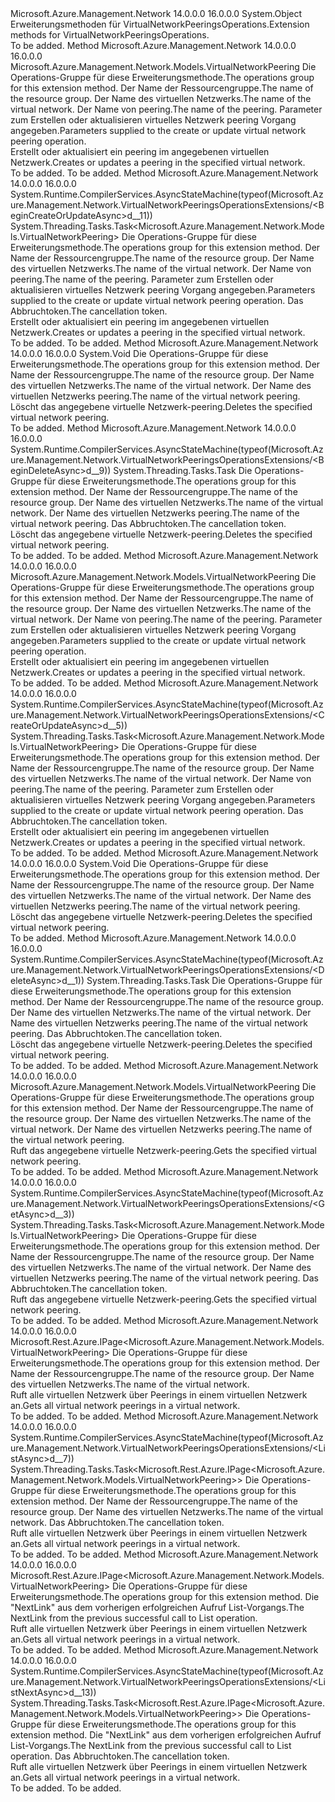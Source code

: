 <Type Name="VirtualNetworkPeeringsOperationsExtensions" FullName="Microsoft.Azure.Management.Network.VirtualNetworkPeeringsOperationsExtensions">
  <TypeSignature Language="C#" Value="public static class VirtualNetworkPeeringsOperationsExtensions" />
  <TypeSignature Language="ILAsm" Value=".class public auto ansi abstract sealed beforefieldinit VirtualNetworkPeeringsOperationsExtensions extends System.Object" />
  <TypeSignature Language="DocId" Value="T:Microsoft.Azure.Management.Network.VirtualNetworkPeeringsOperationsExtensions" />
  <TypeSignature Language="VB.NET" Value="Public Module VirtualNetworkPeeringsOperationsExtensions" />
  <TypeSignature Language="F#" Value="type VirtualNetworkPeeringsOperationsExtensions = class" />
  <AssemblyInfo>
    <AssemblyName>Microsoft.Azure.Management.Network</AssemblyName>
    <AssemblyVersion>14.0.0.0</AssemblyVersion>
    <AssemblyVersion>16.0.0.0</AssemblyVersion>
  </AssemblyInfo>
  <Base>
    <BaseTypeName>System.Object</BaseTypeName>
  </Base>
  <Interfaces />
  <Docs>
    <summary>
            <span data-ttu-id="68ee0-101">Erweiterungsmethoden für VirtualNetworkPeeringsOperations.</span><span class="sxs-lookup"><span data-stu-id="68ee0-101">Extension methods for VirtualNetworkPeeringsOperations.</span></span>
            </summary>
    <remarks>To be added.</remarks>
  </Docs>
  <Members>
    <Member MemberName="BeginCreateOrUpdate">
      <MemberSignature Language="C#" Value="public static Microsoft.Azure.Management.Network.Models.VirtualNetworkPeering BeginCreateOrUpdate (this Microsoft.Azure.Management.Network.IVirtualNetworkPeeringsOperations operations, string resourceGroupName, string virtualNetworkName, string virtualNetworkPeeringName, Microsoft.Azure.Management.Network.Models.VirtualNetworkPeering virtualNetworkPeeringParameters);" />
      <MemberSignature Language="ILAsm" Value=".method public static hidebysig class Microsoft.Azure.Management.Network.Models.VirtualNetworkPeering BeginCreateOrUpdate(class Microsoft.Azure.Management.Network.IVirtualNetworkPeeringsOperations operations, string resourceGroupName, string virtualNetworkName, string virtualNetworkPeeringName, class Microsoft.Azure.Management.Network.Models.VirtualNetworkPeering virtualNetworkPeeringParameters) cil managed" />
      <MemberSignature Language="DocId" Value="M:Microsoft.Azure.Management.Network.VirtualNetworkPeeringsOperationsExtensions.BeginCreateOrUpdate(Microsoft.Azure.Management.Network.IVirtualNetworkPeeringsOperations,System.String,System.String,System.String,Microsoft.Azure.Management.Network.Models.VirtualNetworkPeering)" />
      <MemberSignature Language="VB.NET" Value="&lt;Extension()&gt;&#xA;Public Function BeginCreateOrUpdate (operations As IVirtualNetworkPeeringsOperations, resourceGroupName As String, virtualNetworkName As String, virtualNetworkPeeringName As String, virtualNetworkPeeringParameters As VirtualNetworkPeering) As VirtualNetworkPeering" />
      <MemberSignature Language="F#" Value="static member BeginCreateOrUpdate : Microsoft.Azure.Management.Network.IVirtualNetworkPeeringsOperations * string * string * string * Microsoft.Azure.Management.Network.Models.VirtualNetworkPeering -&gt; Microsoft.Azure.Management.Network.Models.VirtualNetworkPeering" Usage="Microsoft.Azure.Management.Network.VirtualNetworkPeeringsOperationsExtensions.BeginCreateOrUpdate (operations, resourceGroupName, virtualNetworkName, virtualNetworkPeeringName, virtualNetworkPeeringParameters)" />
      <MemberType>Method</MemberType>
      <AssemblyInfo>
        <AssemblyName>Microsoft.Azure.Management.Network</AssemblyName>
        <AssemblyVersion>14.0.0.0</AssemblyVersion>
        <AssemblyVersion>16.0.0.0</AssemblyVersion>
      </AssemblyInfo>
      <ReturnValue>
        <ReturnType>Microsoft.Azure.Management.Network.Models.VirtualNetworkPeering</ReturnType>
      </ReturnValue>
      <Parameters>
        <Parameter Name="operations" Type="Microsoft.Azure.Management.Network.IVirtualNetworkPeeringsOperations" RefType="this" />
        <Parameter Name="resourceGroupName" Type="System.String" />
        <Parameter Name="virtualNetworkName" Type="System.String" />
        <Parameter Name="virtualNetworkPeeringName" Type="System.String" />
        <Parameter Name="virtualNetworkPeeringParameters" Type="Microsoft.Azure.Management.Network.Models.VirtualNetworkPeering" />
      </Parameters>
      <Docs>
        <param name="operations">
            <span data-ttu-id="68ee0-102">Die Operations-Gruppe für diese Erweiterungsmethode.</span><span class="sxs-lookup"><span data-stu-id="68ee0-102">The operations group for this extension method.</span></span>
            </param>
        <param name="resourceGroupName">
            <span data-ttu-id="68ee0-103">Der Name der Ressourcengruppe.</span><span class="sxs-lookup"><span data-stu-id="68ee0-103">The name of the resource group.</span></span>
            </param>
        <param name="virtualNetworkName">
            <span data-ttu-id="68ee0-104">Der Name des virtuellen Netzwerks.</span><span class="sxs-lookup"><span data-stu-id="68ee0-104">The name of the virtual network.</span></span>
            </param>
        <param name="virtualNetworkPeeringName">
            <span data-ttu-id="68ee0-105">Der Name von peering.</span><span class="sxs-lookup"><span data-stu-id="68ee0-105">The name of the peering.</span></span>
            </param>
        <param name="virtualNetworkPeeringParameters">
            <span data-ttu-id="68ee0-106">Parameter zum Erstellen oder aktualisieren virtuelles Netzwerk peering Vorgang angegeben.</span><span class="sxs-lookup"><span data-stu-id="68ee0-106">Parameters supplied to the create or update virtual network peering operation.</span></span>
            </param>
        <summary>
            <span data-ttu-id="68ee0-107">Erstellt oder aktualisiert ein peering im angegebenen virtuellen Netzwerk.</span><span class="sxs-lookup"><span data-stu-id="68ee0-107">Creates or updates a peering in the specified virtual network.</span></span>
            </summary>
        <returns>To be added.</returns>
        <remarks>To be added.</remarks>
      </Docs>
    </Member>
    <Member MemberName="BeginCreateOrUpdateAsync">
      <MemberSignature Language="C#" Value="public static System.Threading.Tasks.Task&lt;Microsoft.Azure.Management.Network.Models.VirtualNetworkPeering&gt; BeginCreateOrUpdateAsync (this Microsoft.Azure.Management.Network.IVirtualNetworkPeeringsOperations operations, string resourceGroupName, string virtualNetworkName, string virtualNetworkPeeringName, Microsoft.Azure.Management.Network.Models.VirtualNetworkPeering virtualNetworkPeeringParameters, System.Threading.CancellationToken cancellationToken = null);" />
      <MemberSignature Language="ILAsm" Value=".method public static hidebysig class System.Threading.Tasks.Task`1&lt;class Microsoft.Azure.Management.Network.Models.VirtualNetworkPeering&gt; BeginCreateOrUpdateAsync(class Microsoft.Azure.Management.Network.IVirtualNetworkPeeringsOperations operations, string resourceGroupName, string virtualNetworkName, string virtualNetworkPeeringName, class Microsoft.Azure.Management.Network.Models.VirtualNetworkPeering virtualNetworkPeeringParameters, valuetype System.Threading.CancellationToken cancellationToken) cil managed" />
      <MemberSignature Language="DocId" Value="M:Microsoft.Azure.Management.Network.VirtualNetworkPeeringsOperationsExtensions.BeginCreateOrUpdateAsync(Microsoft.Azure.Management.Network.IVirtualNetworkPeeringsOperations,System.String,System.String,System.String,Microsoft.Azure.Management.Network.Models.VirtualNetworkPeering,System.Threading.CancellationToken)" />
      <MemberSignature Language="F#" Value="static member BeginCreateOrUpdateAsync : Microsoft.Azure.Management.Network.IVirtualNetworkPeeringsOperations * string * string * string * Microsoft.Azure.Management.Network.Models.VirtualNetworkPeering * System.Threading.CancellationToken -&gt; System.Threading.Tasks.Task&lt;Microsoft.Azure.Management.Network.Models.VirtualNetworkPeering&gt;" Usage="Microsoft.Azure.Management.Network.VirtualNetworkPeeringsOperationsExtensions.BeginCreateOrUpdateAsync (operations, resourceGroupName, virtualNetworkName, virtualNetworkPeeringName, virtualNetworkPeeringParameters, cancellationToken)" />
      <MemberType>Method</MemberType>
      <AssemblyInfo>
        <AssemblyName>Microsoft.Azure.Management.Network</AssemblyName>
        <AssemblyVersion>14.0.0.0</AssemblyVersion>
        <AssemblyVersion>16.0.0.0</AssemblyVersion>
      </AssemblyInfo>
      <Attributes>
        <Attribute>
          <AttributeName>System.Runtime.CompilerServices.AsyncStateMachine(typeof(Microsoft.Azure.Management.Network.VirtualNetworkPeeringsOperationsExtensions/&lt;BeginCreateOrUpdateAsync&gt;d__11))</AttributeName>
        </Attribute>
      </Attributes>
      <ReturnValue>
        <ReturnType>System.Threading.Tasks.Task&lt;Microsoft.Azure.Management.Network.Models.VirtualNetworkPeering&gt;</ReturnType>
      </ReturnValue>
      <Parameters>
        <Parameter Name="operations" Type="Microsoft.Azure.Management.Network.IVirtualNetworkPeeringsOperations" RefType="this" />
        <Parameter Name="resourceGroupName" Type="System.String" />
        <Parameter Name="virtualNetworkName" Type="System.String" />
        <Parameter Name="virtualNetworkPeeringName" Type="System.String" />
        <Parameter Name="virtualNetworkPeeringParameters" Type="Microsoft.Azure.Management.Network.Models.VirtualNetworkPeering" />
        <Parameter Name="cancellationToken" Type="System.Threading.CancellationToken" />
      </Parameters>
      <Docs>
        <param name="operations">
            <span data-ttu-id="68ee0-108">Die Operations-Gruppe für diese Erweiterungsmethode.</span><span class="sxs-lookup"><span data-stu-id="68ee0-108">The operations group for this extension method.</span></span>
            </param>
        <param name="resourceGroupName">
            <span data-ttu-id="68ee0-109">Der Name der Ressourcengruppe.</span><span class="sxs-lookup"><span data-stu-id="68ee0-109">The name of the resource group.</span></span>
            </param>
        <param name="virtualNetworkName">
            <span data-ttu-id="68ee0-110">Der Name des virtuellen Netzwerks.</span><span class="sxs-lookup"><span data-stu-id="68ee0-110">The name of the virtual network.</span></span>
            </param>
        <param name="virtualNetworkPeeringName">
            <span data-ttu-id="68ee0-111">Der Name von peering.</span><span class="sxs-lookup"><span data-stu-id="68ee0-111">The name of the peering.</span></span>
            </param>
        <param name="virtualNetworkPeeringParameters">
            <span data-ttu-id="68ee0-112">Parameter zum Erstellen oder aktualisieren virtuelles Netzwerk peering Vorgang angegeben.</span><span class="sxs-lookup"><span data-stu-id="68ee0-112">Parameters supplied to the create or update virtual network peering operation.</span></span>
            </param>
        <param name="cancellationToken">
            <span data-ttu-id="68ee0-113">Das Abbruchtoken.</span><span class="sxs-lookup"><span data-stu-id="68ee0-113">The cancellation token.</span></span>
            </param>
        <summary>
            <span data-ttu-id="68ee0-114">Erstellt oder aktualisiert ein peering im angegebenen virtuellen Netzwerk.</span><span class="sxs-lookup"><span data-stu-id="68ee0-114">Creates or updates a peering in the specified virtual network.</span></span>
            </summary>
        <returns>To be added.</returns>
        <remarks>To be added.</remarks>
      </Docs>
    </Member>
    <Member MemberName="BeginDelete">
      <MemberSignature Language="C#" Value="public static void BeginDelete (this Microsoft.Azure.Management.Network.IVirtualNetworkPeeringsOperations operations, string resourceGroupName, string virtualNetworkName, string virtualNetworkPeeringName);" />
      <MemberSignature Language="ILAsm" Value=".method public static hidebysig void BeginDelete(class Microsoft.Azure.Management.Network.IVirtualNetworkPeeringsOperations operations, string resourceGroupName, string virtualNetworkName, string virtualNetworkPeeringName) cil managed" />
      <MemberSignature Language="DocId" Value="M:Microsoft.Azure.Management.Network.VirtualNetworkPeeringsOperationsExtensions.BeginDelete(Microsoft.Azure.Management.Network.IVirtualNetworkPeeringsOperations,System.String,System.String,System.String)" />
      <MemberSignature Language="VB.NET" Value="&lt;Extension()&gt;&#xA;Public Sub BeginDelete (operations As IVirtualNetworkPeeringsOperations, resourceGroupName As String, virtualNetworkName As String, virtualNetworkPeeringName As String)" />
      <MemberSignature Language="F#" Value="static member BeginDelete : Microsoft.Azure.Management.Network.IVirtualNetworkPeeringsOperations * string * string * string -&gt; unit" Usage="Microsoft.Azure.Management.Network.VirtualNetworkPeeringsOperationsExtensions.BeginDelete (operations, resourceGroupName, virtualNetworkName, virtualNetworkPeeringName)" />
      <MemberType>Method</MemberType>
      <AssemblyInfo>
        <AssemblyName>Microsoft.Azure.Management.Network</AssemblyName>
        <AssemblyVersion>14.0.0.0</AssemblyVersion>
        <AssemblyVersion>16.0.0.0</AssemblyVersion>
      </AssemblyInfo>
      <ReturnValue>
        <ReturnType>System.Void</ReturnType>
      </ReturnValue>
      <Parameters>
        <Parameter Name="operations" Type="Microsoft.Azure.Management.Network.IVirtualNetworkPeeringsOperations" RefType="this" />
        <Parameter Name="resourceGroupName" Type="System.String" />
        <Parameter Name="virtualNetworkName" Type="System.String" />
        <Parameter Name="virtualNetworkPeeringName" Type="System.String" />
      </Parameters>
      <Docs>
        <param name="operations">
            <span data-ttu-id="68ee0-115">Die Operations-Gruppe für diese Erweiterungsmethode.</span><span class="sxs-lookup"><span data-stu-id="68ee0-115">The operations group for this extension method.</span></span>
            </param>
        <param name="resourceGroupName">
            <span data-ttu-id="68ee0-116">Der Name der Ressourcengruppe.</span><span class="sxs-lookup"><span data-stu-id="68ee0-116">The name of the resource group.</span></span>
            </param>
        <param name="virtualNetworkName">
            <span data-ttu-id="68ee0-117">Der Name des virtuellen Netzwerks.</span><span class="sxs-lookup"><span data-stu-id="68ee0-117">The name of the virtual network.</span></span>
            </param>
        <param name="virtualNetworkPeeringName">
            <span data-ttu-id="68ee0-118">Der Name des virtuellen Netzwerks peering.</span><span class="sxs-lookup"><span data-stu-id="68ee0-118">The name of the virtual network peering.</span></span>
            </param>
        <summary>
            <span data-ttu-id="68ee0-119">Löscht das angegebene virtuelle Netzwerk-peering.</span><span class="sxs-lookup"><span data-stu-id="68ee0-119">Deletes the specified virtual network peering.</span></span>
            </summary>
        <remarks>To be added.</remarks>
      </Docs>
    </Member>
    <Member MemberName="BeginDeleteAsync">
      <MemberSignature Language="C#" Value="public static System.Threading.Tasks.Task BeginDeleteAsync (this Microsoft.Azure.Management.Network.IVirtualNetworkPeeringsOperations operations, string resourceGroupName, string virtualNetworkName, string virtualNetworkPeeringName, System.Threading.CancellationToken cancellationToken = null);" />
      <MemberSignature Language="ILAsm" Value=".method public static hidebysig class System.Threading.Tasks.Task BeginDeleteAsync(class Microsoft.Azure.Management.Network.IVirtualNetworkPeeringsOperations operations, string resourceGroupName, string virtualNetworkName, string virtualNetworkPeeringName, valuetype System.Threading.CancellationToken cancellationToken) cil managed" />
      <MemberSignature Language="DocId" Value="M:Microsoft.Azure.Management.Network.VirtualNetworkPeeringsOperationsExtensions.BeginDeleteAsync(Microsoft.Azure.Management.Network.IVirtualNetworkPeeringsOperations,System.String,System.String,System.String,System.Threading.CancellationToken)" />
      <MemberSignature Language="F#" Value="static member BeginDeleteAsync : Microsoft.Azure.Management.Network.IVirtualNetworkPeeringsOperations * string * string * string * System.Threading.CancellationToken -&gt; System.Threading.Tasks.Task" Usage="Microsoft.Azure.Management.Network.VirtualNetworkPeeringsOperationsExtensions.BeginDeleteAsync (operations, resourceGroupName, virtualNetworkName, virtualNetworkPeeringName, cancellationToken)" />
      <MemberType>Method</MemberType>
      <AssemblyInfo>
        <AssemblyName>Microsoft.Azure.Management.Network</AssemblyName>
        <AssemblyVersion>14.0.0.0</AssemblyVersion>
        <AssemblyVersion>16.0.0.0</AssemblyVersion>
      </AssemblyInfo>
      <Attributes>
        <Attribute>
          <AttributeName>System.Runtime.CompilerServices.AsyncStateMachine(typeof(Microsoft.Azure.Management.Network.VirtualNetworkPeeringsOperationsExtensions/&lt;BeginDeleteAsync&gt;d__9))</AttributeName>
        </Attribute>
      </Attributes>
      <ReturnValue>
        <ReturnType>System.Threading.Tasks.Task</ReturnType>
      </ReturnValue>
      <Parameters>
        <Parameter Name="operations" Type="Microsoft.Azure.Management.Network.IVirtualNetworkPeeringsOperations" RefType="this" />
        <Parameter Name="resourceGroupName" Type="System.String" />
        <Parameter Name="virtualNetworkName" Type="System.String" />
        <Parameter Name="virtualNetworkPeeringName" Type="System.String" />
        <Parameter Name="cancellationToken" Type="System.Threading.CancellationToken" />
      </Parameters>
      <Docs>
        <param name="operations">
            <span data-ttu-id="68ee0-120">Die Operations-Gruppe für diese Erweiterungsmethode.</span><span class="sxs-lookup"><span data-stu-id="68ee0-120">The operations group for this extension method.</span></span>
            </param>
        <param name="resourceGroupName">
            <span data-ttu-id="68ee0-121">Der Name der Ressourcengruppe.</span><span class="sxs-lookup"><span data-stu-id="68ee0-121">The name of the resource group.</span></span>
            </param>
        <param name="virtualNetworkName">
            <span data-ttu-id="68ee0-122">Der Name des virtuellen Netzwerks.</span><span class="sxs-lookup"><span data-stu-id="68ee0-122">The name of the virtual network.</span></span>
            </param>
        <param name="virtualNetworkPeeringName">
            <span data-ttu-id="68ee0-123">Der Name des virtuellen Netzwerks peering.</span><span class="sxs-lookup"><span data-stu-id="68ee0-123">The name of the virtual network peering.</span></span>
            </param>
        <param name="cancellationToken">
            <span data-ttu-id="68ee0-124">Das Abbruchtoken.</span><span class="sxs-lookup"><span data-stu-id="68ee0-124">The cancellation token.</span></span>
            </param>
        <summary>
            <span data-ttu-id="68ee0-125">Löscht das angegebene virtuelle Netzwerk-peering.</span><span class="sxs-lookup"><span data-stu-id="68ee0-125">Deletes the specified virtual network peering.</span></span>
            </summary>
        <returns>To be added.</returns>
        <remarks>To be added.</remarks>
      </Docs>
    </Member>
    <Member MemberName="CreateOrUpdate">
      <MemberSignature Language="C#" Value="public static Microsoft.Azure.Management.Network.Models.VirtualNetworkPeering CreateOrUpdate (this Microsoft.Azure.Management.Network.IVirtualNetworkPeeringsOperations operations, string resourceGroupName, string virtualNetworkName, string virtualNetworkPeeringName, Microsoft.Azure.Management.Network.Models.VirtualNetworkPeering virtualNetworkPeeringParameters);" />
      <MemberSignature Language="ILAsm" Value=".method public static hidebysig class Microsoft.Azure.Management.Network.Models.VirtualNetworkPeering CreateOrUpdate(class Microsoft.Azure.Management.Network.IVirtualNetworkPeeringsOperations operations, string resourceGroupName, string virtualNetworkName, string virtualNetworkPeeringName, class Microsoft.Azure.Management.Network.Models.VirtualNetworkPeering virtualNetworkPeeringParameters) cil managed" />
      <MemberSignature Language="DocId" Value="M:Microsoft.Azure.Management.Network.VirtualNetworkPeeringsOperationsExtensions.CreateOrUpdate(Microsoft.Azure.Management.Network.IVirtualNetworkPeeringsOperations,System.String,System.String,System.String,Microsoft.Azure.Management.Network.Models.VirtualNetworkPeering)" />
      <MemberSignature Language="VB.NET" Value="&lt;Extension()&gt;&#xA;Public Function CreateOrUpdate (operations As IVirtualNetworkPeeringsOperations, resourceGroupName As String, virtualNetworkName As String, virtualNetworkPeeringName As String, virtualNetworkPeeringParameters As VirtualNetworkPeering) As VirtualNetworkPeering" />
      <MemberSignature Language="F#" Value="static member CreateOrUpdate : Microsoft.Azure.Management.Network.IVirtualNetworkPeeringsOperations * string * string * string * Microsoft.Azure.Management.Network.Models.VirtualNetworkPeering -&gt; Microsoft.Azure.Management.Network.Models.VirtualNetworkPeering" Usage="Microsoft.Azure.Management.Network.VirtualNetworkPeeringsOperationsExtensions.CreateOrUpdate (operations, resourceGroupName, virtualNetworkName, virtualNetworkPeeringName, virtualNetworkPeeringParameters)" />
      <MemberType>Method</MemberType>
      <AssemblyInfo>
        <AssemblyName>Microsoft.Azure.Management.Network</AssemblyName>
        <AssemblyVersion>14.0.0.0</AssemblyVersion>
        <AssemblyVersion>16.0.0.0</AssemblyVersion>
      </AssemblyInfo>
      <ReturnValue>
        <ReturnType>Microsoft.Azure.Management.Network.Models.VirtualNetworkPeering</ReturnType>
      </ReturnValue>
      <Parameters>
        <Parameter Name="operations" Type="Microsoft.Azure.Management.Network.IVirtualNetworkPeeringsOperations" RefType="this" />
        <Parameter Name="resourceGroupName" Type="System.String" />
        <Parameter Name="virtualNetworkName" Type="System.String" />
        <Parameter Name="virtualNetworkPeeringName" Type="System.String" />
        <Parameter Name="virtualNetworkPeeringParameters" Type="Microsoft.Azure.Management.Network.Models.VirtualNetworkPeering" />
      </Parameters>
      <Docs>
        <param name="operations">
            <span data-ttu-id="68ee0-126">Die Operations-Gruppe für diese Erweiterungsmethode.</span><span class="sxs-lookup"><span data-stu-id="68ee0-126">The operations group for this extension method.</span></span>
            </param>
        <param name="resourceGroupName">
            <span data-ttu-id="68ee0-127">Der Name der Ressourcengruppe.</span><span class="sxs-lookup"><span data-stu-id="68ee0-127">The name of the resource group.</span></span>
            </param>
        <param name="virtualNetworkName">
            <span data-ttu-id="68ee0-128">Der Name des virtuellen Netzwerks.</span><span class="sxs-lookup"><span data-stu-id="68ee0-128">The name of the virtual network.</span></span>
            </param>
        <param name="virtualNetworkPeeringName">
            <span data-ttu-id="68ee0-129">Der Name von peering.</span><span class="sxs-lookup"><span data-stu-id="68ee0-129">The name of the peering.</span></span>
            </param>
        <param name="virtualNetworkPeeringParameters">
            <span data-ttu-id="68ee0-130">Parameter zum Erstellen oder aktualisieren virtuelles Netzwerk peering Vorgang angegeben.</span><span class="sxs-lookup"><span data-stu-id="68ee0-130">Parameters supplied to the create or update virtual network peering operation.</span></span>
            </param>
        <summary>
            <span data-ttu-id="68ee0-131">Erstellt oder aktualisiert ein peering im angegebenen virtuellen Netzwerk.</span><span class="sxs-lookup"><span data-stu-id="68ee0-131">Creates or updates a peering in the specified virtual network.</span></span>
            </summary>
        <returns>To be added.</returns>
        <remarks>To be added.</remarks>
      </Docs>
    </Member>
    <Member MemberName="CreateOrUpdateAsync">
      <MemberSignature Language="C#" Value="public static System.Threading.Tasks.Task&lt;Microsoft.Azure.Management.Network.Models.VirtualNetworkPeering&gt; CreateOrUpdateAsync (this Microsoft.Azure.Management.Network.IVirtualNetworkPeeringsOperations operations, string resourceGroupName, string virtualNetworkName, string virtualNetworkPeeringName, Microsoft.Azure.Management.Network.Models.VirtualNetworkPeering virtualNetworkPeeringParameters, System.Threading.CancellationToken cancellationToken = null);" />
      <MemberSignature Language="ILAsm" Value=".method public static hidebysig class System.Threading.Tasks.Task`1&lt;class Microsoft.Azure.Management.Network.Models.VirtualNetworkPeering&gt; CreateOrUpdateAsync(class Microsoft.Azure.Management.Network.IVirtualNetworkPeeringsOperations operations, string resourceGroupName, string virtualNetworkName, string virtualNetworkPeeringName, class Microsoft.Azure.Management.Network.Models.VirtualNetworkPeering virtualNetworkPeeringParameters, valuetype System.Threading.CancellationToken cancellationToken) cil managed" />
      <MemberSignature Language="DocId" Value="M:Microsoft.Azure.Management.Network.VirtualNetworkPeeringsOperationsExtensions.CreateOrUpdateAsync(Microsoft.Azure.Management.Network.IVirtualNetworkPeeringsOperations,System.String,System.String,System.String,Microsoft.Azure.Management.Network.Models.VirtualNetworkPeering,System.Threading.CancellationToken)" />
      <MemberSignature Language="F#" Value="static member CreateOrUpdateAsync : Microsoft.Azure.Management.Network.IVirtualNetworkPeeringsOperations * string * string * string * Microsoft.Azure.Management.Network.Models.VirtualNetworkPeering * System.Threading.CancellationToken -&gt; System.Threading.Tasks.Task&lt;Microsoft.Azure.Management.Network.Models.VirtualNetworkPeering&gt;" Usage="Microsoft.Azure.Management.Network.VirtualNetworkPeeringsOperationsExtensions.CreateOrUpdateAsync (operations, resourceGroupName, virtualNetworkName, virtualNetworkPeeringName, virtualNetworkPeeringParameters, cancellationToken)" />
      <MemberType>Method</MemberType>
      <AssemblyInfo>
        <AssemblyName>Microsoft.Azure.Management.Network</AssemblyName>
        <AssemblyVersion>14.0.0.0</AssemblyVersion>
        <AssemblyVersion>16.0.0.0</AssemblyVersion>
      </AssemblyInfo>
      <Attributes>
        <Attribute>
          <AttributeName>System.Runtime.CompilerServices.AsyncStateMachine(typeof(Microsoft.Azure.Management.Network.VirtualNetworkPeeringsOperationsExtensions/&lt;CreateOrUpdateAsync&gt;d__5))</AttributeName>
        </Attribute>
      </Attributes>
      <ReturnValue>
        <ReturnType>System.Threading.Tasks.Task&lt;Microsoft.Azure.Management.Network.Models.VirtualNetworkPeering&gt;</ReturnType>
      </ReturnValue>
      <Parameters>
        <Parameter Name="operations" Type="Microsoft.Azure.Management.Network.IVirtualNetworkPeeringsOperations" RefType="this" />
        <Parameter Name="resourceGroupName" Type="System.String" />
        <Parameter Name="virtualNetworkName" Type="System.String" />
        <Parameter Name="virtualNetworkPeeringName" Type="System.String" />
        <Parameter Name="virtualNetworkPeeringParameters" Type="Microsoft.Azure.Management.Network.Models.VirtualNetworkPeering" />
        <Parameter Name="cancellationToken" Type="System.Threading.CancellationToken" />
      </Parameters>
      <Docs>
        <param name="operations">
            <span data-ttu-id="68ee0-132">Die Operations-Gruppe für diese Erweiterungsmethode.</span><span class="sxs-lookup"><span data-stu-id="68ee0-132">The operations group for this extension method.</span></span>
            </param>
        <param name="resourceGroupName">
            <span data-ttu-id="68ee0-133">Der Name der Ressourcengruppe.</span><span class="sxs-lookup"><span data-stu-id="68ee0-133">The name of the resource group.</span></span>
            </param>
        <param name="virtualNetworkName">
            <span data-ttu-id="68ee0-134">Der Name des virtuellen Netzwerks.</span><span class="sxs-lookup"><span data-stu-id="68ee0-134">The name of the virtual network.</span></span>
            </param>
        <param name="virtualNetworkPeeringName">
            <span data-ttu-id="68ee0-135">Der Name von peering.</span><span class="sxs-lookup"><span data-stu-id="68ee0-135">The name of the peering.</span></span>
            </param>
        <param name="virtualNetworkPeeringParameters">
            <span data-ttu-id="68ee0-136">Parameter zum Erstellen oder aktualisieren virtuelles Netzwerk peering Vorgang angegeben.</span><span class="sxs-lookup"><span data-stu-id="68ee0-136">Parameters supplied to the create or update virtual network peering operation.</span></span>
            </param>
        <param name="cancellationToken">
            <span data-ttu-id="68ee0-137">Das Abbruchtoken.</span><span class="sxs-lookup"><span data-stu-id="68ee0-137">The cancellation token.</span></span>
            </param>
        <summary>
            <span data-ttu-id="68ee0-138">Erstellt oder aktualisiert ein peering im angegebenen virtuellen Netzwerk.</span><span class="sxs-lookup"><span data-stu-id="68ee0-138">Creates or updates a peering in the specified virtual network.</span></span>
            </summary>
        <returns>To be added.</returns>
        <remarks>To be added.</remarks>
      </Docs>
    </Member>
    <Member MemberName="Delete">
      <MemberSignature Language="C#" Value="public static void Delete (this Microsoft.Azure.Management.Network.IVirtualNetworkPeeringsOperations operations, string resourceGroupName, string virtualNetworkName, string virtualNetworkPeeringName);" />
      <MemberSignature Language="ILAsm" Value=".method public static hidebysig void Delete(class Microsoft.Azure.Management.Network.IVirtualNetworkPeeringsOperations operations, string resourceGroupName, string virtualNetworkName, string virtualNetworkPeeringName) cil managed" />
      <MemberSignature Language="DocId" Value="M:Microsoft.Azure.Management.Network.VirtualNetworkPeeringsOperationsExtensions.Delete(Microsoft.Azure.Management.Network.IVirtualNetworkPeeringsOperations,System.String,System.String,System.String)" />
      <MemberSignature Language="VB.NET" Value="&lt;Extension()&gt;&#xA;Public Sub Delete (operations As IVirtualNetworkPeeringsOperations, resourceGroupName As String, virtualNetworkName As String, virtualNetworkPeeringName As String)" />
      <MemberSignature Language="F#" Value="static member Delete : Microsoft.Azure.Management.Network.IVirtualNetworkPeeringsOperations * string * string * string -&gt; unit" Usage="Microsoft.Azure.Management.Network.VirtualNetworkPeeringsOperationsExtensions.Delete (operations, resourceGroupName, virtualNetworkName, virtualNetworkPeeringName)" />
      <MemberType>Method</MemberType>
      <AssemblyInfo>
        <AssemblyName>Microsoft.Azure.Management.Network</AssemblyName>
        <AssemblyVersion>14.0.0.0</AssemblyVersion>
        <AssemblyVersion>16.0.0.0</AssemblyVersion>
      </AssemblyInfo>
      <ReturnValue>
        <ReturnType>System.Void</ReturnType>
      </ReturnValue>
      <Parameters>
        <Parameter Name="operations" Type="Microsoft.Azure.Management.Network.IVirtualNetworkPeeringsOperations" RefType="this" />
        <Parameter Name="resourceGroupName" Type="System.String" />
        <Parameter Name="virtualNetworkName" Type="System.String" />
        <Parameter Name="virtualNetworkPeeringName" Type="System.String" />
      </Parameters>
      <Docs>
        <param name="operations">
            <span data-ttu-id="68ee0-139">Die Operations-Gruppe für diese Erweiterungsmethode.</span><span class="sxs-lookup"><span data-stu-id="68ee0-139">The operations group for this extension method.</span></span>
            </param>
        <param name="resourceGroupName">
            <span data-ttu-id="68ee0-140">Der Name der Ressourcengruppe.</span><span class="sxs-lookup"><span data-stu-id="68ee0-140">The name of the resource group.</span></span>
            </param>
        <param name="virtualNetworkName">
            <span data-ttu-id="68ee0-141">Der Name des virtuellen Netzwerks.</span><span class="sxs-lookup"><span data-stu-id="68ee0-141">The name of the virtual network.</span></span>
            </param>
        <param name="virtualNetworkPeeringName">
            <span data-ttu-id="68ee0-142">Der Name des virtuellen Netzwerks peering.</span><span class="sxs-lookup"><span data-stu-id="68ee0-142">The name of the virtual network peering.</span></span>
            </param>
        <summary>
            <span data-ttu-id="68ee0-143">Löscht das angegebene virtuelle Netzwerk-peering.</span><span class="sxs-lookup"><span data-stu-id="68ee0-143">Deletes the specified virtual network peering.</span></span>
            </summary>
        <remarks>To be added.</remarks>
      </Docs>
    </Member>
    <Member MemberName="DeleteAsync">
      <MemberSignature Language="C#" Value="public static System.Threading.Tasks.Task DeleteAsync (this Microsoft.Azure.Management.Network.IVirtualNetworkPeeringsOperations operations, string resourceGroupName, string virtualNetworkName, string virtualNetworkPeeringName, System.Threading.CancellationToken cancellationToken = null);" />
      <MemberSignature Language="ILAsm" Value=".method public static hidebysig class System.Threading.Tasks.Task DeleteAsync(class Microsoft.Azure.Management.Network.IVirtualNetworkPeeringsOperations operations, string resourceGroupName, string virtualNetworkName, string virtualNetworkPeeringName, valuetype System.Threading.CancellationToken cancellationToken) cil managed" />
      <MemberSignature Language="DocId" Value="M:Microsoft.Azure.Management.Network.VirtualNetworkPeeringsOperationsExtensions.DeleteAsync(Microsoft.Azure.Management.Network.IVirtualNetworkPeeringsOperations,System.String,System.String,System.String,System.Threading.CancellationToken)" />
      <MemberSignature Language="F#" Value="static member DeleteAsync : Microsoft.Azure.Management.Network.IVirtualNetworkPeeringsOperations * string * string * string * System.Threading.CancellationToken -&gt; System.Threading.Tasks.Task" Usage="Microsoft.Azure.Management.Network.VirtualNetworkPeeringsOperationsExtensions.DeleteAsync (operations, resourceGroupName, virtualNetworkName, virtualNetworkPeeringName, cancellationToken)" />
      <MemberType>Method</MemberType>
      <AssemblyInfo>
        <AssemblyName>Microsoft.Azure.Management.Network</AssemblyName>
        <AssemblyVersion>14.0.0.0</AssemblyVersion>
        <AssemblyVersion>16.0.0.0</AssemblyVersion>
      </AssemblyInfo>
      <Attributes>
        <Attribute>
          <AttributeName>System.Runtime.CompilerServices.AsyncStateMachine(typeof(Microsoft.Azure.Management.Network.VirtualNetworkPeeringsOperationsExtensions/&lt;DeleteAsync&gt;d__1))</AttributeName>
        </Attribute>
      </Attributes>
      <ReturnValue>
        <ReturnType>System.Threading.Tasks.Task</ReturnType>
      </ReturnValue>
      <Parameters>
        <Parameter Name="operations" Type="Microsoft.Azure.Management.Network.IVirtualNetworkPeeringsOperations" RefType="this" />
        <Parameter Name="resourceGroupName" Type="System.String" />
        <Parameter Name="virtualNetworkName" Type="System.String" />
        <Parameter Name="virtualNetworkPeeringName" Type="System.String" />
        <Parameter Name="cancellationToken" Type="System.Threading.CancellationToken" />
      </Parameters>
      <Docs>
        <param name="operations">
            <span data-ttu-id="68ee0-144">Die Operations-Gruppe für diese Erweiterungsmethode.</span><span class="sxs-lookup"><span data-stu-id="68ee0-144">The operations group for this extension method.</span></span>
            </param>
        <param name="resourceGroupName">
            <span data-ttu-id="68ee0-145">Der Name der Ressourcengruppe.</span><span class="sxs-lookup"><span data-stu-id="68ee0-145">The name of the resource group.</span></span>
            </param>
        <param name="virtualNetworkName">
            <span data-ttu-id="68ee0-146">Der Name des virtuellen Netzwerks.</span><span class="sxs-lookup"><span data-stu-id="68ee0-146">The name of the virtual network.</span></span>
            </param>
        <param name="virtualNetworkPeeringName">
            <span data-ttu-id="68ee0-147">Der Name des virtuellen Netzwerks peering.</span><span class="sxs-lookup"><span data-stu-id="68ee0-147">The name of the virtual network peering.</span></span>
            </param>
        <param name="cancellationToken">
            <span data-ttu-id="68ee0-148">Das Abbruchtoken.</span><span class="sxs-lookup"><span data-stu-id="68ee0-148">The cancellation token.</span></span>
            </param>
        <summary>
            <span data-ttu-id="68ee0-149">Löscht das angegebene virtuelle Netzwerk-peering.</span><span class="sxs-lookup"><span data-stu-id="68ee0-149">Deletes the specified virtual network peering.</span></span>
            </summary>
        <returns>To be added.</returns>
        <remarks>To be added.</remarks>
      </Docs>
    </Member>
    <Member MemberName="Get">
      <MemberSignature Language="C#" Value="public static Microsoft.Azure.Management.Network.Models.VirtualNetworkPeering Get (this Microsoft.Azure.Management.Network.IVirtualNetworkPeeringsOperations operations, string resourceGroupName, string virtualNetworkName, string virtualNetworkPeeringName);" />
      <MemberSignature Language="ILAsm" Value=".method public static hidebysig class Microsoft.Azure.Management.Network.Models.VirtualNetworkPeering Get(class Microsoft.Azure.Management.Network.IVirtualNetworkPeeringsOperations operations, string resourceGroupName, string virtualNetworkName, string virtualNetworkPeeringName) cil managed" />
      <MemberSignature Language="DocId" Value="M:Microsoft.Azure.Management.Network.VirtualNetworkPeeringsOperationsExtensions.Get(Microsoft.Azure.Management.Network.IVirtualNetworkPeeringsOperations,System.String,System.String,System.String)" />
      <MemberSignature Language="VB.NET" Value="&lt;Extension()&gt;&#xA;Public Function Get (operations As IVirtualNetworkPeeringsOperations, resourceGroupName As String, virtualNetworkName As String, virtualNetworkPeeringName As String) As VirtualNetworkPeering" />
      <MemberSignature Language="F#" Value="static member Get : Microsoft.Azure.Management.Network.IVirtualNetworkPeeringsOperations * string * string * string -&gt; Microsoft.Azure.Management.Network.Models.VirtualNetworkPeering" Usage="Microsoft.Azure.Management.Network.VirtualNetworkPeeringsOperationsExtensions.Get (operations, resourceGroupName, virtualNetworkName, virtualNetworkPeeringName)" />
      <MemberType>Method</MemberType>
      <AssemblyInfo>
        <AssemblyName>Microsoft.Azure.Management.Network</AssemblyName>
        <AssemblyVersion>14.0.0.0</AssemblyVersion>
        <AssemblyVersion>16.0.0.0</AssemblyVersion>
      </AssemblyInfo>
      <ReturnValue>
        <ReturnType>Microsoft.Azure.Management.Network.Models.VirtualNetworkPeering</ReturnType>
      </ReturnValue>
      <Parameters>
        <Parameter Name="operations" Type="Microsoft.Azure.Management.Network.IVirtualNetworkPeeringsOperations" RefType="this" />
        <Parameter Name="resourceGroupName" Type="System.String" />
        <Parameter Name="virtualNetworkName" Type="System.String" />
        <Parameter Name="virtualNetworkPeeringName" Type="System.String" />
      </Parameters>
      <Docs>
        <param name="operations">
            <span data-ttu-id="68ee0-150">Die Operations-Gruppe für diese Erweiterungsmethode.</span><span class="sxs-lookup"><span data-stu-id="68ee0-150">The operations group for this extension method.</span></span>
            </param>
        <param name="resourceGroupName">
            <span data-ttu-id="68ee0-151">Der Name der Ressourcengruppe.</span><span class="sxs-lookup"><span data-stu-id="68ee0-151">The name of the resource group.</span></span>
            </param>
        <param name="virtualNetworkName">
            <span data-ttu-id="68ee0-152">Der Name des virtuellen Netzwerks.</span><span class="sxs-lookup"><span data-stu-id="68ee0-152">The name of the virtual network.</span></span>
            </param>
        <param name="virtualNetworkPeeringName">
            <span data-ttu-id="68ee0-153">Der Name des virtuellen Netzwerks peering.</span><span class="sxs-lookup"><span data-stu-id="68ee0-153">The name of the virtual network peering.</span></span>
            </param>
        <summary>
            <span data-ttu-id="68ee0-154">Ruft das angegebene virtuelle Netzwerk-peering.</span><span class="sxs-lookup"><span data-stu-id="68ee0-154">Gets the specified virtual network peering.</span></span>
            </summary>
        <returns>To be added.</returns>
        <remarks>To be added.</remarks>
      </Docs>
    </Member>
    <Member MemberName="GetAsync">
      <MemberSignature Language="C#" Value="public static System.Threading.Tasks.Task&lt;Microsoft.Azure.Management.Network.Models.VirtualNetworkPeering&gt; GetAsync (this Microsoft.Azure.Management.Network.IVirtualNetworkPeeringsOperations operations, string resourceGroupName, string virtualNetworkName, string virtualNetworkPeeringName, System.Threading.CancellationToken cancellationToken = null);" />
      <MemberSignature Language="ILAsm" Value=".method public static hidebysig class System.Threading.Tasks.Task`1&lt;class Microsoft.Azure.Management.Network.Models.VirtualNetworkPeering&gt; GetAsync(class Microsoft.Azure.Management.Network.IVirtualNetworkPeeringsOperations operations, string resourceGroupName, string virtualNetworkName, string virtualNetworkPeeringName, valuetype System.Threading.CancellationToken cancellationToken) cil managed" />
      <MemberSignature Language="DocId" Value="M:Microsoft.Azure.Management.Network.VirtualNetworkPeeringsOperationsExtensions.GetAsync(Microsoft.Azure.Management.Network.IVirtualNetworkPeeringsOperations,System.String,System.String,System.String,System.Threading.CancellationToken)" />
      <MemberSignature Language="F#" Value="static member GetAsync : Microsoft.Azure.Management.Network.IVirtualNetworkPeeringsOperations * string * string * string * System.Threading.CancellationToken -&gt; System.Threading.Tasks.Task&lt;Microsoft.Azure.Management.Network.Models.VirtualNetworkPeering&gt;" Usage="Microsoft.Azure.Management.Network.VirtualNetworkPeeringsOperationsExtensions.GetAsync (operations, resourceGroupName, virtualNetworkName, virtualNetworkPeeringName, cancellationToken)" />
      <MemberType>Method</MemberType>
      <AssemblyInfo>
        <AssemblyName>Microsoft.Azure.Management.Network</AssemblyName>
        <AssemblyVersion>14.0.0.0</AssemblyVersion>
        <AssemblyVersion>16.0.0.0</AssemblyVersion>
      </AssemblyInfo>
      <Attributes>
        <Attribute>
          <AttributeName>System.Runtime.CompilerServices.AsyncStateMachine(typeof(Microsoft.Azure.Management.Network.VirtualNetworkPeeringsOperationsExtensions/&lt;GetAsync&gt;d__3))</AttributeName>
        </Attribute>
      </Attributes>
      <ReturnValue>
        <ReturnType>System.Threading.Tasks.Task&lt;Microsoft.Azure.Management.Network.Models.VirtualNetworkPeering&gt;</ReturnType>
      </ReturnValue>
      <Parameters>
        <Parameter Name="operations" Type="Microsoft.Azure.Management.Network.IVirtualNetworkPeeringsOperations" RefType="this" />
        <Parameter Name="resourceGroupName" Type="System.String" />
        <Parameter Name="virtualNetworkName" Type="System.String" />
        <Parameter Name="virtualNetworkPeeringName" Type="System.String" />
        <Parameter Name="cancellationToken" Type="System.Threading.CancellationToken" />
      </Parameters>
      <Docs>
        <param name="operations">
            <span data-ttu-id="68ee0-155">Die Operations-Gruppe für diese Erweiterungsmethode.</span><span class="sxs-lookup"><span data-stu-id="68ee0-155">The operations group for this extension method.</span></span>
            </param>
        <param name="resourceGroupName">
            <span data-ttu-id="68ee0-156">Der Name der Ressourcengruppe.</span><span class="sxs-lookup"><span data-stu-id="68ee0-156">The name of the resource group.</span></span>
            </param>
        <param name="virtualNetworkName">
            <span data-ttu-id="68ee0-157">Der Name des virtuellen Netzwerks.</span><span class="sxs-lookup"><span data-stu-id="68ee0-157">The name of the virtual network.</span></span>
            </param>
        <param name="virtualNetworkPeeringName">
            <span data-ttu-id="68ee0-158">Der Name des virtuellen Netzwerks peering.</span><span class="sxs-lookup"><span data-stu-id="68ee0-158">The name of the virtual network peering.</span></span>
            </param>
        <param name="cancellationToken">
            <span data-ttu-id="68ee0-159">Das Abbruchtoken.</span><span class="sxs-lookup"><span data-stu-id="68ee0-159">The cancellation token.</span></span>
            </param>
        <summary>
            <span data-ttu-id="68ee0-160">Ruft das angegebene virtuelle Netzwerk-peering.</span><span class="sxs-lookup"><span data-stu-id="68ee0-160">Gets the specified virtual network peering.</span></span>
            </summary>
        <returns>To be added.</returns>
        <remarks>To be added.</remarks>
      </Docs>
    </Member>
    <Member MemberName="List">
      <MemberSignature Language="C#" Value="public static Microsoft.Rest.Azure.IPage&lt;Microsoft.Azure.Management.Network.Models.VirtualNetworkPeering&gt; List (this Microsoft.Azure.Management.Network.IVirtualNetworkPeeringsOperations operations, string resourceGroupName, string virtualNetworkName);" />
      <MemberSignature Language="ILAsm" Value=".method public static hidebysig class Microsoft.Rest.Azure.IPage`1&lt;class Microsoft.Azure.Management.Network.Models.VirtualNetworkPeering&gt; List(class Microsoft.Azure.Management.Network.IVirtualNetworkPeeringsOperations operations, string resourceGroupName, string virtualNetworkName) cil managed" />
      <MemberSignature Language="DocId" Value="M:Microsoft.Azure.Management.Network.VirtualNetworkPeeringsOperationsExtensions.List(Microsoft.Azure.Management.Network.IVirtualNetworkPeeringsOperations,System.String,System.String)" />
      <MemberSignature Language="VB.NET" Value="&lt;Extension()&gt;&#xA;Public Function List (operations As IVirtualNetworkPeeringsOperations, resourceGroupName As String, virtualNetworkName As String) As IPage(Of VirtualNetworkPeering)" />
      <MemberSignature Language="F#" Value="static member List : Microsoft.Azure.Management.Network.IVirtualNetworkPeeringsOperations * string * string -&gt; Microsoft.Rest.Azure.IPage&lt;Microsoft.Azure.Management.Network.Models.VirtualNetworkPeering&gt;" Usage="Microsoft.Azure.Management.Network.VirtualNetworkPeeringsOperationsExtensions.List (operations, resourceGroupName, virtualNetworkName)" />
      <MemberType>Method</MemberType>
      <AssemblyInfo>
        <AssemblyName>Microsoft.Azure.Management.Network</AssemblyName>
        <AssemblyVersion>14.0.0.0</AssemblyVersion>
        <AssemblyVersion>16.0.0.0</AssemblyVersion>
      </AssemblyInfo>
      <ReturnValue>
        <ReturnType>Microsoft.Rest.Azure.IPage&lt;Microsoft.Azure.Management.Network.Models.VirtualNetworkPeering&gt;</ReturnType>
      </ReturnValue>
      <Parameters>
        <Parameter Name="operations" Type="Microsoft.Azure.Management.Network.IVirtualNetworkPeeringsOperations" RefType="this" />
        <Parameter Name="resourceGroupName" Type="System.String" />
        <Parameter Name="virtualNetworkName" Type="System.String" />
      </Parameters>
      <Docs>
        <param name="operations">
            <span data-ttu-id="68ee0-161">Die Operations-Gruppe für diese Erweiterungsmethode.</span><span class="sxs-lookup"><span data-stu-id="68ee0-161">The operations group for this extension method.</span></span>
            </param>
        <param name="resourceGroupName">
            <span data-ttu-id="68ee0-162">Der Name der Ressourcengruppe.</span><span class="sxs-lookup"><span data-stu-id="68ee0-162">The name of the resource group.</span></span>
            </param>
        <param name="virtualNetworkName">
            <span data-ttu-id="68ee0-163">Der Name des virtuellen Netzwerks.</span><span class="sxs-lookup"><span data-stu-id="68ee0-163">The name of the virtual network.</span></span>
            </param>
        <summary>
            <span data-ttu-id="68ee0-164">Ruft alle virtuellen Netzwerk über Peerings in einem virtuellen Netzwerk an.</span><span class="sxs-lookup"><span data-stu-id="68ee0-164">Gets all virtual network peerings in a virtual network.</span></span>
            </summary>
        <returns>To be added.</returns>
        <remarks>To be added.</remarks>
      </Docs>
    </Member>
    <Member MemberName="ListAsync">
      <MemberSignature Language="C#" Value="public static System.Threading.Tasks.Task&lt;Microsoft.Rest.Azure.IPage&lt;Microsoft.Azure.Management.Network.Models.VirtualNetworkPeering&gt;&gt; ListAsync (this Microsoft.Azure.Management.Network.IVirtualNetworkPeeringsOperations operations, string resourceGroupName, string virtualNetworkName, System.Threading.CancellationToken cancellationToken = null);" />
      <MemberSignature Language="ILAsm" Value=".method public static hidebysig class System.Threading.Tasks.Task`1&lt;class Microsoft.Rest.Azure.IPage`1&lt;class Microsoft.Azure.Management.Network.Models.VirtualNetworkPeering&gt;&gt; ListAsync(class Microsoft.Azure.Management.Network.IVirtualNetworkPeeringsOperations operations, string resourceGroupName, string virtualNetworkName, valuetype System.Threading.CancellationToken cancellationToken) cil managed" />
      <MemberSignature Language="DocId" Value="M:Microsoft.Azure.Management.Network.VirtualNetworkPeeringsOperationsExtensions.ListAsync(Microsoft.Azure.Management.Network.IVirtualNetworkPeeringsOperations,System.String,System.String,System.Threading.CancellationToken)" />
      <MemberSignature Language="F#" Value="static member ListAsync : Microsoft.Azure.Management.Network.IVirtualNetworkPeeringsOperations * string * string * System.Threading.CancellationToken -&gt; System.Threading.Tasks.Task&lt;Microsoft.Rest.Azure.IPage&lt;Microsoft.Azure.Management.Network.Models.VirtualNetworkPeering&gt;&gt;" Usage="Microsoft.Azure.Management.Network.VirtualNetworkPeeringsOperationsExtensions.ListAsync (operations, resourceGroupName, virtualNetworkName, cancellationToken)" />
      <MemberType>Method</MemberType>
      <AssemblyInfo>
        <AssemblyName>Microsoft.Azure.Management.Network</AssemblyName>
        <AssemblyVersion>14.0.0.0</AssemblyVersion>
        <AssemblyVersion>16.0.0.0</AssemblyVersion>
      </AssemblyInfo>
      <Attributes>
        <Attribute>
          <AttributeName>System.Runtime.CompilerServices.AsyncStateMachine(typeof(Microsoft.Azure.Management.Network.VirtualNetworkPeeringsOperationsExtensions/&lt;ListAsync&gt;d__7))</AttributeName>
        </Attribute>
      </Attributes>
      <ReturnValue>
        <ReturnType>System.Threading.Tasks.Task&lt;Microsoft.Rest.Azure.IPage&lt;Microsoft.Azure.Management.Network.Models.VirtualNetworkPeering&gt;&gt;</ReturnType>
      </ReturnValue>
      <Parameters>
        <Parameter Name="operations" Type="Microsoft.Azure.Management.Network.IVirtualNetworkPeeringsOperations" RefType="this" />
        <Parameter Name="resourceGroupName" Type="System.String" />
        <Parameter Name="virtualNetworkName" Type="System.String" />
        <Parameter Name="cancellationToken" Type="System.Threading.CancellationToken" />
      </Parameters>
      <Docs>
        <param name="operations">
            <span data-ttu-id="68ee0-165">Die Operations-Gruppe für diese Erweiterungsmethode.</span><span class="sxs-lookup"><span data-stu-id="68ee0-165">The operations group for this extension method.</span></span>
            </param>
        <param name="resourceGroupName">
            <span data-ttu-id="68ee0-166">Der Name der Ressourcengruppe.</span><span class="sxs-lookup"><span data-stu-id="68ee0-166">The name of the resource group.</span></span>
            </param>
        <param name="virtualNetworkName">
            <span data-ttu-id="68ee0-167">Der Name des virtuellen Netzwerks.</span><span class="sxs-lookup"><span data-stu-id="68ee0-167">The name of the virtual network.</span></span>
            </param>
        <param name="cancellationToken">
            <span data-ttu-id="68ee0-168">Das Abbruchtoken.</span><span class="sxs-lookup"><span data-stu-id="68ee0-168">The cancellation token.</span></span>
            </param>
        <summary>
            <span data-ttu-id="68ee0-169">Ruft alle virtuellen Netzwerk über Peerings in einem virtuellen Netzwerk an.</span><span class="sxs-lookup"><span data-stu-id="68ee0-169">Gets all virtual network peerings in a virtual network.</span></span>
            </summary>
        <returns>To be added.</returns>
        <remarks>To be added.</remarks>
      </Docs>
    </Member>
    <Member MemberName="ListNext">
      <MemberSignature Language="C#" Value="public static Microsoft.Rest.Azure.IPage&lt;Microsoft.Azure.Management.Network.Models.VirtualNetworkPeering&gt; ListNext (this Microsoft.Azure.Management.Network.IVirtualNetworkPeeringsOperations operations, string nextPageLink);" />
      <MemberSignature Language="ILAsm" Value=".method public static hidebysig class Microsoft.Rest.Azure.IPage`1&lt;class Microsoft.Azure.Management.Network.Models.VirtualNetworkPeering&gt; ListNext(class Microsoft.Azure.Management.Network.IVirtualNetworkPeeringsOperations operations, string nextPageLink) cil managed" />
      <MemberSignature Language="DocId" Value="M:Microsoft.Azure.Management.Network.VirtualNetworkPeeringsOperationsExtensions.ListNext(Microsoft.Azure.Management.Network.IVirtualNetworkPeeringsOperations,System.String)" />
      <MemberSignature Language="VB.NET" Value="&lt;Extension()&gt;&#xA;Public Function ListNext (operations As IVirtualNetworkPeeringsOperations, nextPageLink As String) As IPage(Of VirtualNetworkPeering)" />
      <MemberSignature Language="F#" Value="static member ListNext : Microsoft.Azure.Management.Network.IVirtualNetworkPeeringsOperations * string -&gt; Microsoft.Rest.Azure.IPage&lt;Microsoft.Azure.Management.Network.Models.VirtualNetworkPeering&gt;" Usage="Microsoft.Azure.Management.Network.VirtualNetworkPeeringsOperationsExtensions.ListNext (operations, nextPageLink)" />
      <MemberType>Method</MemberType>
      <AssemblyInfo>
        <AssemblyName>Microsoft.Azure.Management.Network</AssemblyName>
        <AssemblyVersion>14.0.0.0</AssemblyVersion>
        <AssemblyVersion>16.0.0.0</AssemblyVersion>
      </AssemblyInfo>
      <ReturnValue>
        <ReturnType>Microsoft.Rest.Azure.IPage&lt;Microsoft.Azure.Management.Network.Models.VirtualNetworkPeering&gt;</ReturnType>
      </ReturnValue>
      <Parameters>
        <Parameter Name="operations" Type="Microsoft.Azure.Management.Network.IVirtualNetworkPeeringsOperations" RefType="this" />
        <Parameter Name="nextPageLink" Type="System.String" />
      </Parameters>
      <Docs>
        <param name="operations">
            <span data-ttu-id="68ee0-170">Die Operations-Gruppe für diese Erweiterungsmethode.</span><span class="sxs-lookup"><span data-stu-id="68ee0-170">The operations group for this extension method.</span></span>
            </param>
        <param name="nextPageLink">
            <span data-ttu-id="68ee0-171">Die "NextLink" aus dem vorherigen erfolgreichen Aufruf List-Vorgangs.</span><span class="sxs-lookup"><span data-stu-id="68ee0-171">The NextLink from the previous successful call to List operation.</span></span>
            </param>
        <summary>
            <span data-ttu-id="68ee0-172">Ruft alle virtuellen Netzwerk über Peerings in einem virtuellen Netzwerk an.</span><span class="sxs-lookup"><span data-stu-id="68ee0-172">Gets all virtual network peerings in a virtual network.</span></span>
            </summary>
        <returns>To be added.</returns>
        <remarks>To be added.</remarks>
      </Docs>
    </Member>
    <Member MemberName="ListNextAsync">
      <MemberSignature Language="C#" Value="public static System.Threading.Tasks.Task&lt;Microsoft.Rest.Azure.IPage&lt;Microsoft.Azure.Management.Network.Models.VirtualNetworkPeering&gt;&gt; ListNextAsync (this Microsoft.Azure.Management.Network.IVirtualNetworkPeeringsOperations operations, string nextPageLink, System.Threading.CancellationToken cancellationToken = null);" />
      <MemberSignature Language="ILAsm" Value=".method public static hidebysig class System.Threading.Tasks.Task`1&lt;class Microsoft.Rest.Azure.IPage`1&lt;class Microsoft.Azure.Management.Network.Models.VirtualNetworkPeering&gt;&gt; ListNextAsync(class Microsoft.Azure.Management.Network.IVirtualNetworkPeeringsOperations operations, string nextPageLink, valuetype System.Threading.CancellationToken cancellationToken) cil managed" />
      <MemberSignature Language="DocId" Value="M:Microsoft.Azure.Management.Network.VirtualNetworkPeeringsOperationsExtensions.ListNextAsync(Microsoft.Azure.Management.Network.IVirtualNetworkPeeringsOperations,System.String,System.Threading.CancellationToken)" />
      <MemberSignature Language="F#" Value="static member ListNextAsync : Microsoft.Azure.Management.Network.IVirtualNetworkPeeringsOperations * string * System.Threading.CancellationToken -&gt; System.Threading.Tasks.Task&lt;Microsoft.Rest.Azure.IPage&lt;Microsoft.Azure.Management.Network.Models.VirtualNetworkPeering&gt;&gt;" Usage="Microsoft.Azure.Management.Network.VirtualNetworkPeeringsOperationsExtensions.ListNextAsync (operations, nextPageLink, cancellationToken)" />
      <MemberType>Method</MemberType>
      <AssemblyInfo>
        <AssemblyName>Microsoft.Azure.Management.Network</AssemblyName>
        <AssemblyVersion>14.0.0.0</AssemblyVersion>
        <AssemblyVersion>16.0.0.0</AssemblyVersion>
      </AssemblyInfo>
      <Attributes>
        <Attribute>
          <AttributeName>System.Runtime.CompilerServices.AsyncStateMachine(typeof(Microsoft.Azure.Management.Network.VirtualNetworkPeeringsOperationsExtensions/&lt;ListNextAsync&gt;d__13))</AttributeName>
        </Attribute>
      </Attributes>
      <ReturnValue>
        <ReturnType>System.Threading.Tasks.Task&lt;Microsoft.Rest.Azure.IPage&lt;Microsoft.Azure.Management.Network.Models.VirtualNetworkPeering&gt;&gt;</ReturnType>
      </ReturnValue>
      <Parameters>
        <Parameter Name="operations" Type="Microsoft.Azure.Management.Network.IVirtualNetworkPeeringsOperations" RefType="this" />
        <Parameter Name="nextPageLink" Type="System.String" />
        <Parameter Name="cancellationToken" Type="System.Threading.CancellationToken" />
      </Parameters>
      <Docs>
        <param name="operations">
            <span data-ttu-id="68ee0-173">Die Operations-Gruppe für diese Erweiterungsmethode.</span><span class="sxs-lookup"><span data-stu-id="68ee0-173">The operations group for this extension method.</span></span>
            </param>
        <param name="nextPageLink">
            <span data-ttu-id="68ee0-174">Die "NextLink" aus dem vorherigen erfolgreichen Aufruf List-Vorgangs.</span><span class="sxs-lookup"><span data-stu-id="68ee0-174">The NextLink from the previous successful call to List operation.</span></span>
            </param>
        <param name="cancellationToken">
            <span data-ttu-id="68ee0-175">Das Abbruchtoken.</span><span class="sxs-lookup"><span data-stu-id="68ee0-175">The cancellation token.</span></span>
            </param>
        <summary>
            <span data-ttu-id="68ee0-176">Ruft alle virtuellen Netzwerk über Peerings in einem virtuellen Netzwerk an.</span><span class="sxs-lookup"><span data-stu-id="68ee0-176">Gets all virtual network peerings in a virtual network.</span></span>
            </summary>
        <returns>To be added.</returns>
        <remarks>To be added.</remarks>
      </Docs>
    </Member>
  </Members>
</Type>